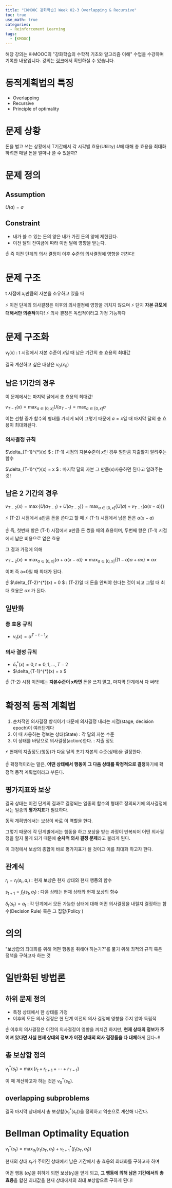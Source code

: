 ```yaml
---
title: "[KMOOC 강화학습] Week 02-3 Overlapping & Recursive"
toc: true
use_math: true
categories:
  - Reinforcement Learning
tags:
  - [KMOOC]
---
```


해당 강의는 K-MOOC의 "강화학습의 수학적 기초와 알고리즘 이해" 수업을 수강하며 기록한 내용입니다. 강의는 [링크](http://www.kmooc.kr/courses/course-v1:KoreaUnivK+ku_ai_002+2020_A44/course/)에서 확인하실 수 있습니다.


# 동적계획법의 특징

- Overlapping
- Recursive
- Principle of optimality

# 문제 상황

돈을 벌고 쓰는 상황에서 T기간에서 각 시각별 효용(Utility) $U$에 대해 총 효용을 최대화하려면 매달 돈을 얼마나 쓸 수 있을까?

# 문제 정의

## Assumption

$U(a) = a$

## Constraint

- 내가 쓸 수 있는 돈의 양은 내가 가진 돈의 양에 제한된다.
- 이전 달의 잔여금에 따라 이번 달에 영향을 받는다.

☝ 즉 이전 단계의 의사 결정이 이후 수준의 의사결정에 영향을 끼친다!


# 문제 구조

t 시점에 $x_{t}$만큼의 자본을 소유하고 있을 때

⚡ 이전 단계의 의사결정은 이후의 의사결정에 영향을 끼치지 않으며
⚡ 단지 **자본 규모에 대해서만 의존적**이다!
⚡ 의사 결정은 독립적이라고 가정 가능하다

# 문제 구조화

$v_{t} (x)$ : t 시점에서 자본 수준이 $x$일 때 남은 기간의 총 효용의 최대값

결국 계산하고 싶은 대상은 $v_{0}(x_{0})$


## 남은 1기간의 경우

이 문제에서는 마지막 달에서 총 효용의 최대값!

$v_{T-1}(x) = \max_{a\in [0, x]} U(a_{T-1}) = \max_{a\in [0, x]} a$

이는 선형 증가 함수의 형태를 가지게 되어 그렇기 때문에 $a=x$일 때 마지막 달의 총 효용이 최대화된다.

### 의사결정 규칙

$\delta_{T-1}^{*}(x) $ : (T-1) 시점의 자본수준이 $x$인 경우 얼만큼 지출할지 알려주는 함수

$\delta_{T-1}^{*}(x) = x $ : 마지막 달의 자본 그 만큼(x)사용하면 된다고 알려주는 것!

## 남은 2 기간의 경우

$v_{T-2}(x) = \max \{ U(a_{T-1}) + U(a_{T-2})\} = \max_{a\in [0, x]} \{ U(a)+ v_{T-1}(\alpha (x-a)) \}$

⚡ (T-2) 시점에서 a만큼 돈을 쓴다고 할 때 
⚡ (T-1) 시점에서 남은 돈은 $\alpha (x-a)$

☝ 즉, 첫번째 항은 (T-1) 시점에서 a만큼 돈 썼을 때의 효용이며, 두번째 항은 (T-1) 시점에서 남은 비용으로 얻은 효용

그 결과 가정에 의해

$v_{T-2}(x) = \max_{a\in [0, x]} \{ a + \alpha(x-a) \} = \max_{a\in [0, x]} \{(1-\alpha) a + \alpha x \} = \alpha x$

이며 즉 a=0일 때 최대가 된다.

☝ $\delta_{T-2}^{*}(x) = 0 $ : (T-2)일 때 돈을 안써야 한다는 것이 되고 그럴 때 최대 효용은 $\alpha x$ 가 된다.

## 일반화

### 총 효용 규칙

- $v_{t}(x)=\alpha^{T-t-1}x$

### 의사 결정 규칙 

- $\delta_{t}^{*}(x) = 0 , t=0,1,...,T-2$ 
- $\delta_{T-1}^{*}(x) = x $

☝ (T-2) 시점 이전에는 **자본수준이 x라면** 돈을 쓰지 말고, 마지막 단계에서 다 써라!


# 확정적 동적 계획법

1. 순차적인 의사결정 방식이기 때문에 의사결정 내리는 시점(stage, decision epoch)이 여러단계다
2. 이 때 사용하는 정보는 상태(State) : 각 달의 자본 수준
3. 이 상태를 바탕으로 의사결정(action)한다. : 지출 정도

⚡ 현재의 지출정도(행동)가 다음 달의 초기 자본의 수준(상태)을 결정한다.

☝ 확정적이라는 말은, **어떤 상태에서 행동이 그 다음 상태를 확정적으로 결정**하기에 확정적 동적 계획법이라고 부른다.

## 평가지표와 보상

결국 상태는 이전 단계의 결과로 결정되는 일종의 함수의 형태로 정의되기에 의사결정에서는 일종의 **평가지표**가 필요하다.

동적 계획법에서는 보상이 바로 이 역할을 한다.

그렇기 때문에 각 단계별에서는 행동을 하고 보상을 받는 과정이 반복되어 어떤 의사결정을 할지 풀게 되기 때문에 **순차적 의사 결정 문제**라고 불리게 된다.

이 과정에서 보상의 총합이 바로 평가지표가 될 것이고 이를 최대화 하고자 한다.

## 관계식

$r_{t} = r_{t}(s_{t},a_{t})$ : 현재 보상은 현재 상태와 현재 행동의 함수

$s_{t+1} = f_{t}(s_{t},a_{t})$ : 다음 상태는 현재 상태와 현재 보상의 함수

$\delta_{t}(s_{t}) = a_{t}$ : 각 단계에서 모든 가능한 상태에 대해 어떤 의사결정을 내릴지 결정하는 함수(Decision Rule) 혹은 그 집합(Policy )


# 의의

"보상합의 최대화를 위해 어떤 행동을 취해야 하는가?"를 풀기 위해 최적의 규칙 혹은 정책을 구하고자 하는 것

# 일반화된 방법론

## 하위 문제 정의

- 특정 상태에서 한 상태를 가정
- 이후의 모든 의사 결정은 현 단계 이전의 의사 결정에 영향을 주지 않아 독립적

☝ 이후의 의사결정은 이전의 의사결정이 영향을 끼치긴 하지만, **현재 상태의 정보가 주어져 있다면 사실 현재 상태의 정보가 이전 상태의 의사 결정들을 다 대체**하게 된다~!!

## 총 보상합 정의

$v_{t}^{*} (s_{t}) =\max \{ r_{t} + r_{t+1} + \cdots + r_{T-1} \}$

이 때 계산하고자 하는 것은  $v_{0}^{*} (s_{0})$.

## overlapping subproblems

결국 마지막 상태에서 총 보상합($v_{t}^{*} (s_{t})$)을 정의하고 역순으로 계산해 나간다.

# Bellman Optimality Equation

$v_{t}^{*} (s_{t}) =\max_{a_{t}} \{ r_{t}(s_{t'}, a_{t}) + v_{t+1}^{*} (f_{t}(s_{t'}, a_{t}))$

현재의 상태 $s_{t}$가 주어진 상태에서 남은 기간에서 총 효용의 최대화를 구하고자 하며

어떤 행동 ($a_{t}$)을 취하게 되면 보상($r_{t}$)을 얻게 되고, **그 행동에 의해 남은 기간에서의 총 효용**을 합친 최대값을 현재 상태에서의 최대 보상합으로 구하게 된다!